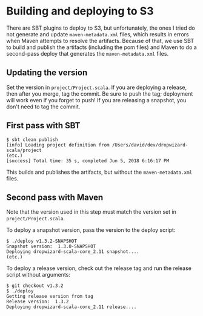 Building and deploying to S3
============================

There are SBT plugins to deploy to S3, but unfortunately, the ones
I tried do not generate and update `maven-metadata.xml` files, which
results in errors when Maven attempts to resolve the artifacts.  Because
of that, we use SBT to build and publish the artifacts (including the 
pom files) and Maven to do a second-pass deploy that generates the
`maven-metadata.xml` files.

Updating the version
--------------------

Set the version in `project/Project.scala`.  If you are deploying a 
release, then after you merge, tag the commit.  Be sure to push the tag; 
deployment will work even if you forget to push!  If you are releasing
a snapshot, you don't need to tag the commit.

First pass with SBT
-------------------

```$bash
$ sbt clean publish
[info] Loading project definition from /Users/david/dev/dropwizard-scala/project
(etc.)
[success] Total time: 35 s, completed Jun 5, 2018 6:16:17 PM
```

This builds and publishes the artifacts, but without the `maven-metadata.xml` 
files.

Second pass with Maven
----------------------

Note that the version used in this step must match the version set in
`project/Project.scala`.

To deploy a snapshot version, pass the version to the deploy script:

```$bash
$ ./deploy v1.3.2-SNAPSHOT
Snapshot version:  1.3.0-SNAPSHOT
Deploying dropwizard-scala-core_2.11 snapshot....
(etc.)
```

To deploy a release version, check out the release tag and run the release 
script without arguments:

```$bash
$ git checkout v1.3.2
$ ./deploy
Getting release version from tag
Release version:  1.3.2
Deploying dropwizard-scala-core_2.11 release....
``` 
